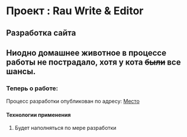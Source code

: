 
# Проект : Rau Write & Editor

Разработка сайта
-------------------------------------------------------------------------
## Ниодно домашнее животное в процессе работы не пострадало, хотя у кота ~~были~~ все шансы.

### Теперь о работе:

Процесс разработки опубликован по адресу: [Место](https://vladimirzudenkov.github.io/rau-write-editor/index.html  "Дизайн: Григорий Гордеев, Верстка: Владимир Зуденков"  )

####  Технологии применения
1. Будет наполняться по мере разработки



